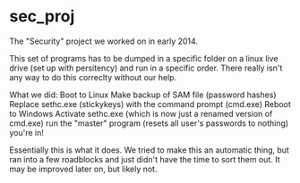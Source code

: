 # sec_proj
The "Security" project we worked on in early 2014.

This set of programs has to be dumped in a specific folder on a linux live drive (set up with persitency) and run in a specific order. There really isn't any way to do this correclty without our help.

What we did:
Boot to Linux
Make backup of SAM file (password hashes)
Replace sethc.exe (stickykeys) with the command prompt (cmd.exe)
Reboot to Windows
Activate sethc.exe (which is now just a renamed version of cmd.exe)
run the "master" program (resets all user's passwords to nothing)
you're in!

Essentially this is what it does.
We tried to make this an automatic thing, but ran into a few roadblocks and just didn't have the time to sort them out.
It may be improved later on, but likely not.
